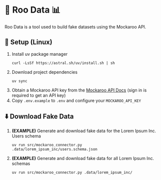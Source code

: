# 🦘 Roo Data 📊

Roo Data is a tool used to build fake datasets using the Mockaroo API.

## 🔨 Setup (Linux)

1. Install uv package manager
    ```shell
    curl -LsSf https://astral.sh/uv/install.sh | sh
    ```
1. Download project dependencies
    ```shell
    uv sync
    ```
1. Obtain a Mockaroo API key from the [Mockaroo API Docs](https://mockaroo.com/docs) (sign in is required to get an API key)
1. Copy `.env.example` to `.env` and configure your `MOCKAROO_API_KEY`

## ⬇️ Download Fake Data

1. **(EXAMPLE)** Generate and download fake data for the Lorem Ipsum Inc. Users schema
    ```shell
    uv run src/mockaroo_connector.py .data/lorem_ipsum_inc/users.schema.json
    ```
1. **(EXAMPLE)** Generate and download fake data for all Lorem Ipsum Inc. schemas
    ```shell
    uv run src/mockaroo_connector.py .data/lorem_ipsum_inc/
    ```